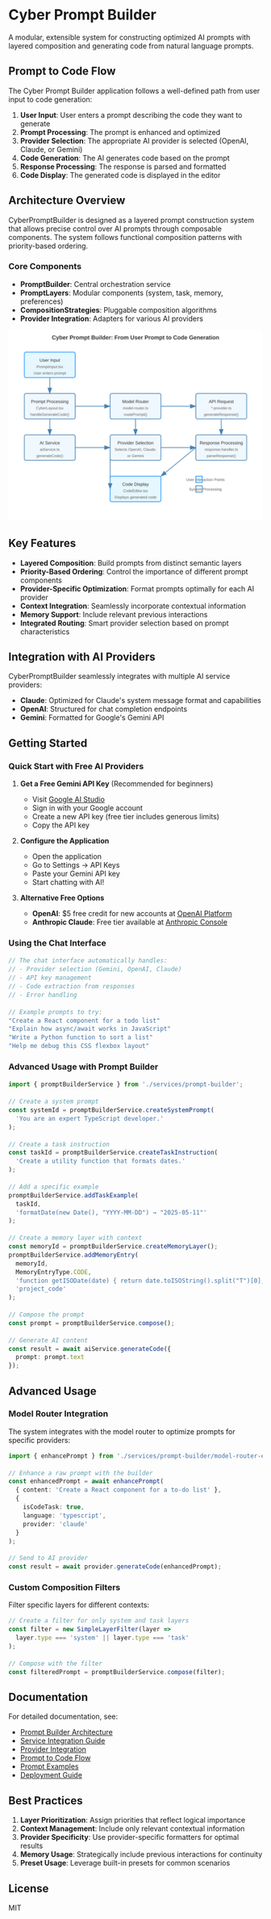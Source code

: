 # Cyber Prompt Builder

A modular, extensible system for constructing optimized AI prompts with layered composition and generating code from natural language prompts.

## Prompt to Code Flow

The Cyber Prompt Builder application follows a well-defined path from user input to code generation:

1. **User Input**: User enters a prompt describing the code they want to generate
2. **Prompt Processing**: The prompt is enhanced and optimized
3. **Provider Selection**: The appropriate AI provider is selected (OpenAI, Claude, or Gemini)
4. **Code Generation**: The AI generates code based on the prompt
5. **Response Processing**: The response is parsed and formatted
6. **Code Display**: The generated code is displayed in the editor

## Architecture Overview

CyberPromptBuilder is designed as a layered prompt construction system that allows precise control over AI prompts through composable components. The system follows functional composition patterns with priority-based ordering.

### Core Components

- **PromptBuilder**: Central orchestration service
- **PromptLayers**: Modular components (system, task, memory, preferences)
- **CompositionStrategies**: Pluggable composition algorithms
- **Provider Integration**: Adapters for various AI providers

![Architecture Diagram](public/prompt-flow-diagram.svg)

## Key Features

- **Layered Composition**: Build prompts from distinct semantic layers
- **Priority-Based Ordering**: Control the importance of different prompt components
- **Provider-Specific Optimization**: Format prompts optimally for each AI provider
- **Context Integration**: Seamlessly incorporate contextual information
- **Memory Support**: Include relevant previous interactions
- **Integrated Routing**: Smart provider selection based on prompt characteristics

## Integration with AI Providers

CyberPromptBuilder seamlessly integrates with multiple AI service providers:

- **Claude**: Optimized for Claude's system message format and capabilities
- **OpenAI**: Structured for chat completion endpoints
- **Gemini**: Formatted for Google's Gemini API

## Getting Started

### Quick Start with Free AI Providers

1. **Get a Free Gemini API Key** (Recommended for beginners)
   - Visit [Google AI Studio](https://makersuite.google.com/app/apikey)
   - Sign in with your Google account
   - Create a new API key (free tier includes generous limits)
   - Copy the API key

2. **Configure the Application**
   - Open the application
   - Go to Settings → API Keys
   - Paste your Gemini API key
   - Start chatting with AI!

3. **Alternative Free Options**
   - **OpenAI**: $5 free credit for new accounts at [OpenAI Platform](https://platform.openai.com/api-keys)
   - **Anthropic Claude**: Free tier available at [Anthropic Console](https://console.anthropic.com/)

### Using the Chat Interface

```typescript
// The chat interface automatically handles:
// - Provider selection (Gemini, OpenAI, Claude)
// - API key management
// - Code extraction from responses
// - Error handling

// Example prompts to try:
"Create a React component for a todo list"
"Explain how async/await works in JavaScript"
"Write a Python function to sort a list"
"Help me debug this CSS flexbox layout"
```

### Advanced Usage with Prompt Builder

```typescript
import { promptBuilderService } from './services/prompt-builder';

// Create a system prompt
const systemId = promptBuilderService.createSystemPrompt(
  'You are an expert TypeScript developer.'
);

// Create a task instruction
const taskId = promptBuilderService.createTaskInstruction(
  'Create a utility function that formats dates.'
);

// Add a specific example
promptBuilderService.addTaskExample(
  taskId,
  'formatDate(new Date(), "YYYY-MM-DD") → "2025-05-11"'
);

// Create a memory layer with context
const memoryId = promptBuilderService.createMemoryLayer();
promptBuilderService.addMemoryEntry(
  memoryId,
  MemoryEntryType.CODE,
  'function getISODate(date) { return date.toISOString().split("T")[0]; }',
  'project_code'
);

// Compose the prompt
const prompt = promptBuilderService.compose();

// Generate AI content
const result = await aiService.generateCode({
  prompt: prompt.text
});
```

## Advanced Usage

### Model Router Integration

The system integrates with the model router to optimize prompts for specific providers:

```typescript
import { enhancePrompt } from './services/prompt-builder/model-router-extensions';

// Enhance a raw prompt with the builder
const enhancedPrompt = await enhancePrompt(
  { content: 'Create a React component for a to-do list' },
  {
    isCodeTask: true,
    language: 'typescript',
    provider: 'claude'
  }
);

// Send to AI provider
const result = await provider.generateCode(enhancedPrompt);
```

### Custom Composition Filters

Filter specific layers for different contexts:

```typescript
// Create a filter for only system and task layers
const filter = new SimpleLayerFilter(layer =>
  layer.type === 'system' || layer.type === 'task'
);

// Compose with the filter
const filteredPrompt = promptBuilderService.compose(filter);
```

## Documentation

For detailed documentation, see:

- [Prompt Builder Architecture](src/services/prompt-builder/README.md)
- [Service Integration Guide](src/core/interfaces/prompt-builder.ts)
- [Provider Integration](src/services/prompt-builder/provider-integration.ts)
- [Prompt to Code Flow](PROMPT_FLOW.md)
- [Prompt Examples](PROMPT_EXAMPLES.md)
- [Deployment Guide](DEPLOYMENT.md)

## Best Practices

1. **Layer Prioritization**: Assign priorities that reflect logical importance
2. **Context Management**: Include only relevant contextual information
3. **Provider Specificity**: Use provider-specific formatters for optimal results
4. **Memory Usage**: Strategically include previous interactions for continuity
5. **Preset Usage**: Leverage built-in presets for common scenarios

## License

MIT
